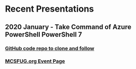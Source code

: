 # Recent Presentations

##  2020 January - Take Command of Azure PowerShell PowerShell 7
### [GitHub code repo to clone and follow](https://github.com/dave-007/Take-Command-of-Azure-PowerShell-PowerShell-7)
### [MCSFUG.org Event Page](https://www.mcsfug.org/2020/01/2020-01-09-take-command-of-azure-powershell-powershell-7/)

